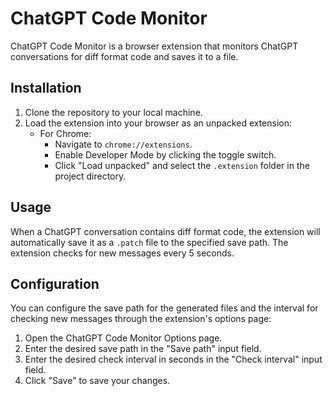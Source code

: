 # ChatGPT Code Monitor

ChatGPT Code Monitor is a browser extension that monitors ChatGPT conversations for diff format code and saves it to a file.

## Installation

1. Clone the repository to your local machine.
2. Load the extension into your browser as an unpacked extension:
   - For Chrome:
     - Navigate to `chrome://extensions`.
     - Enable Developer Mode by clicking the toggle switch.
     - Click "Load unpacked" and select the `.extension` folder in the project directory.

## Usage

When a ChatGPT conversation contains diff format code, the extension will automatically save it as a `.patch` file to the specified save path. The extension checks for new messages every 5 seconds.

## Configuration

You can configure the save path for the generated files and the interval for checking new messages through the extension's options page:

1. Open the ChatGPT Code Monitor Options page.
2. Enter the desired save path in the "Save path" input field.
3. Enter the desired check interval in seconds in the "Check interval" input field.
4. Click "Save" to save your changes.
